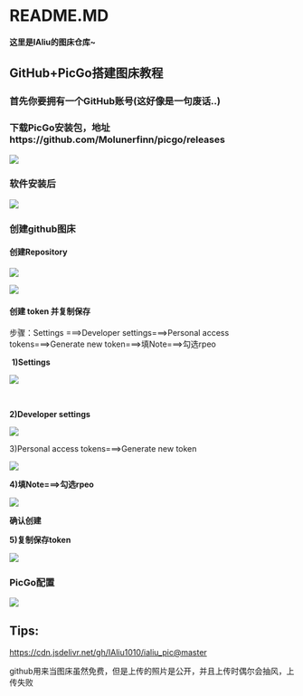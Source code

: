 # README.MD

**这里是IAliu的图床仓库~**

## GitHub+PicGo搭建图床教程

### 首先你要拥有一个GitHub账号(这好像是一句废话..)

### 下载PicGo安装包，地址https://github.com/Molunerfinn/picgo/releases

![](https://cdn.jsdelivr.net/gh/IAliu1010/ialiu_pic@master/pic/1.png)

### 软件安装后

![](https://cdn.jsdelivr.net/gh/IAliu1010/ialiu_pic@master/pic/2.png)

### 创建github图床

#### 创建Repository

![](https://cdn.jsdelivr.net/gh/IAliu1010/ialiu_pic@master/pic/3.png)

![](https://cdn.jsdelivr.net/gh/IAliu1010/ialiu_pic@master/pic/4.png)

#### 创建 token 并复制保存

步骤：Settings ===>Developer settings===>Personal access tokens===>Generate new token===>填Note===>勾选rpeo

​	**1)Settings** 

![](https://cdn.jsdelivr.net/gh/IAliu1010/ialiu_pic@master/pic/5.png)

​	

**2)Developer settings**

![](https://cdn.jsdelivr.net/gh/IAliu1010/ialiu_pic@master/pic/6.png)

3)Personal access tokens===>Generate new token

![](https://cdn.jsdelivr.net/gh/IAliu1010/ialiu_pic@master/pic/7.png)

**4)填Note===>勾选rpeo**

![](https://cdn.jsdelivr.net/gh/IAliu1010/ialiu_pic@master/pic/8.png)

**确认创建**

**5)复制保存token**

![](https://cdn.jsdelivr.net/gh/IAliu1010/ialiu_pic@master/pic/9.png)

### PicGo配置

![](https://cdn.jsdelivr.net/gh/IAliu1010/ialiu_pic@master/pic/10.png)



## Tips:

https://cdn.jsdelivr.net/gh/IAliu1010/ialiu_pic@master

github用来当图床虽然免费，但是上传的照片是公开，并且上传时偶尔会抽风，上传失败